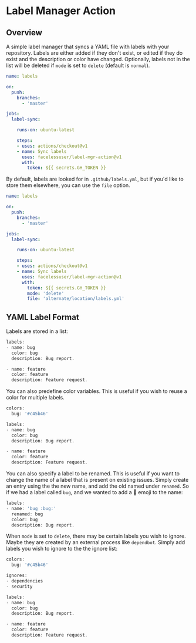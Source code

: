# Label Manager Action

## Overview

A simple label manager that syncs a YAML file with labels with your repository. Labels are either added if they don't
exist, or edited if they do exist and the description or color have changed. Optionally, labels not in the list will be
deleted if `mode` is set to `delete` (default is `normal`).

```yml
name: labels

on:
  push:
    branches:
      - 'master'

jobs:
  label-sync:

    runs-on: ubuntu-latest

    steps:
    - uses: actions/checkout@v1
    - name: Sync labels
      uses: facelessuser/label-mgr-action@v1
      with:
        token: ${{ secrets.GH_TOKEN }}
```

By default, labels are looked for in `.github/labels.yml`, but if you'd like to store them elsewhere, you can use the
`file` option.

```yml
name: labels

on:
  push:
    branches:
      - 'master'

jobs:
  label-sync:

    runs-on: ubuntu-latest

    steps:
    - uses: actions/checkout@v1
    - name: Sync labels
      uses: facelessuser/label-mgr-action@v1
      with:
        token: ${{ secrets.GH_TOKEN }}
        mode: 'delete'
        file: 'alternate/location/labels.yml'
```

## YAML Label Format

Labels are stored in a list:

```js
labels:
- name: bug
  color: bug
  description: Bug report.

- name: feature
  color: feature
  description: Feature request.

```

You can also predefine color variables. This is useful if you wish to reuse a color for multiple labels.

```js
colors:
  bug: '#c45b46'

labels:
- name: bug
  color: bug
  description: Bug report.

- name: feature
  color: feature
  description: Feature request.
```

You can also specify a label to be renamed. This is useful if you want to change the name of a label that is present on
existing issues. Simply create an entry using the the new name, and add the old named under `renamed`. So if we had
a label called `bug`, and we wanted to add a :bug: emoji to the name:

```js
labels:
- name: 'bug :bug:'
  renamed: bug
  color: bug
  description: Bug report.
```

When `mode` is set to `delete`, there may be certain labels you wish to ignore. Maybe they are created by an external
process like `dependbot`.  Simply add labels you wish to ignore to the the ignore list:

```js
colors:
  bug: '#c45b46'

ignores:
- dependencies
- security

labels:
- name: bug
  color: bug
  description: Bug report.

- name: feature
  color: feature
  description: Feature request.
```
